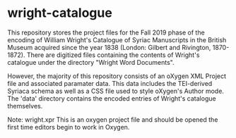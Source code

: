 # wright-catalogue
This repository stores the project files for the Fall 2019 phase of the encoding of William Wright's Catalogue of Syriac Manuscripts in the British Museum acquired since the year 1838 (London: Gilbert and Rivington, 1870-1872). There are digitized files containing the contents of Wright's catalogue under the directory "Wright Word Documents".

However, the majority of this repository consists of an oXygen XML Project file and associated paramater data. This data includes the TEI-derived Syriaca schema as well as a CSS file used to style oXygen's Author mode. The 'data' directory contains the encoded entries of Wright's catalogue themselves.

Note: wright.xpr This is an oxygen project file and should be opened the first time editors begin to work in Oxygen.
